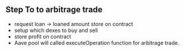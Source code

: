 ## Step To to arbitrage trade
  - request loan -> loaned amount store on contract
  - setup which dexes to buy and sell 
  - store profit on contract
  - Aave pool will called executeOperation function for arbitrage trade.